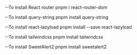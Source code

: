 --To install React router
    pnpm i react-router-dom

--To install query-string
    pnpm install query-string

--To install react-lazyload
    pnpm install --save react-lazyload

--To install tailwindcss
    pnpm install tailwindcss

--To install SweetAlert2
    pnpm install sweetalert2